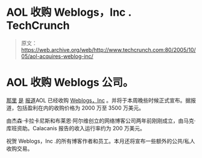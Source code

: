 # AOL 收购 Weblogs，Inc . TechCrunch

> 原文：<https://web.archive.org/web/http://www.techcrunch.com:80/2005/10/05/aol-acquires-weblog-inc/>

# AOL 收购 Weblogs 公司。

 [那里](https://web.archive.org/web/20230220135412/http://www.micropersuasion.com/2005/10/aol_buys_weblog.html) [是](https://web.archive.org/web/20230220135412/http://www.paidcontent.org/pc/arch/2005_10_05.shtml#051691) [报道](https://web.archive.org/web/20230220135412/http://blog.softtechvc.com/2005/10/ma_news_aol_acq.html)AOL 已经收购 [Weblogs，Inc](https://web.archive.org/web/20230220135412/http://www.weblogsinc.com/) 。并将于本周晚些时候正式宣布。据报道，包括盈利在内的收购价格为 2000 万至 3500 万美元。

由杰森·卡拉卡尼斯和布莱恩·阿尔维创立的网络博客公司两年前刚刚成立，由马克·库班资助。Calacanis 报告的收入运行率约为 200 万美元。

祝贺 Weblogs，Inc .的所有博客作者和员工。本月还将宣布一些额外的公共/私人收购交易。